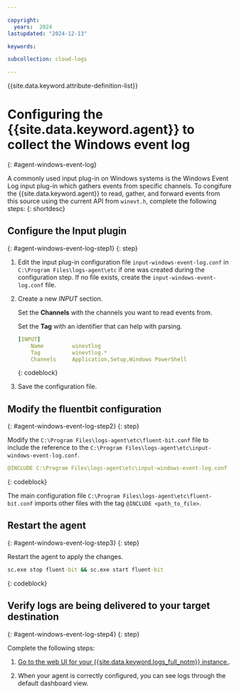 ```yaml
---

copyright:
  years:  2024
lastupdated: "2024-12-13"

keywords:

subcollection: cloud-logs

---
```


{{site.data.keyword.attribute-definition-list}}


# Configuring the {{site.data.keyword.agent}} to collect the Windows event log
{: #agent-windows-event-log}

A commonly used input plug-in on Windows systems is the Windows Event Log input plug-in which gathers events from specific channels. To congifure the {{site.data.keyword.agent}} to read, gather, and forward events from this source using the current API from `winevt.h`, complete the following steps:
{: shortdesc}

## Configure the Input plugin
{: #agent-windows-event-log-step1}
{: step}

1. Edit the input plug-in configuration file `input-windows-event-log.conf` in `C:\Program Files\logs-agent\etc` if one was created during the configuration step. If no file exists, create the `input-windows-event-log.conf` file.

2. Create a new *INPUT* section.

    Set the **Channels** with the channels you want to read events from.

    Set the **Tag** with an identifier that can help with parsing.

    ```yaml
    [INPUT]
        Name         winevtlog
        Tag          winevtlog.*
        Channels     Application,Setup,Windows PowerShell
    ```
    {: codeblock}

3. Save the configuration file.

## Modify the fluentbit configuration
{: #agent-windows-event-log-step2}
{: step}

Modify the `C:\Program Files\logs-agent\etc\fluent-bit.conf` file to include the reference to the `C:\Program Files\logs-agent\etc\input-windows-event-log.conf`.

```yaml
@INCLUDE C:\Program Files\logs-agent\etc\input-windows-event-log.conf
```
{: codeblock}

The main configuration file `C:\Program Files\logs-agent\etc\fluent-bit.conf` imports other files with the tag `@INCLUDE <path_to_file>`.


## Restart the agent
{: #agent-windows-event-log-step3}
{: step}

Restart the agent to apply the changes.

```bat
sc.exe stop fluent-bit && sc.exe start fluent-bit
```
{: codeblock}


## Verify logs are being delivered to your target destination
{: #agent-windows-event-log-step4}
{: step}

Complete the following steps:

1. [Go to the web UI for your {{site.data.keyword.logs_full_notm}} instance.](/docs/cloud-logs?topic=cloud-logs-instance-launch).

2. When your agent is correctly configured, you can see logs through the default dashboard view.

